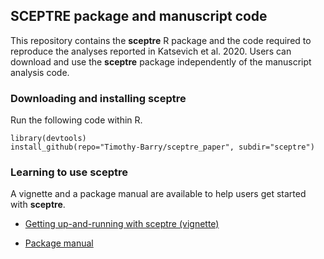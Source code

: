 ## SCEPTRE package and manuscript code

This repository contains the **sceptre** R package and the code required to reproduce the analyses reported in Katsevich et al. 2020. Users can download and use the **sceptre** package independently of the manuscript analysis code.

### Downloading and installing **sceptre**

Run the following code within R.

```
library(devtools)
install_github(repo="Timothy-Barry/sceptre_paper", subdir="sceptre")
```

### Learning to use **sceptre**

A vignette and a package manual are available to help users get started with **sceptre**.

* [Getting up-and-running with sceptre (vignette)](https://htmlpreview.github.io/?https://github.com/Timothy-Barry/sceptre_paper/blob/master/sceptre/vignettes/sceptre-basics.html)

* [Package manual](https://htmlpreview.github.io/?https://github.com/Timothy-Barry/sceptre_paper/blob/master/sceptre_0.1.0.pdf)
